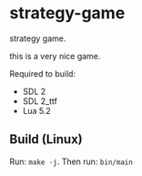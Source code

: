 # strategy-game
strategy game.

this is a very nice game.

Required to build:

* SDL 2
* SDL 2_ttf
* Lua 5.2

## Build (Linux)
Run: ```make -j```.
Then run: ```bin/main```
